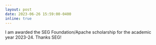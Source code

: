 ```yaml
---
layout: post
date: 2023-06-26 15:59:00-0400
inline: true
---
```


I am awarded the SEG Foundation/Apache scholarship for the academic year 2023-24. Thanks SEG!
